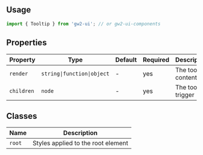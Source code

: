 ## Usage

```js
import { Tooltip } from 'gw2-ui'; // or gw2-ui-components
```

## Properties

| Property   | Type                       | Default | Required | Description         |
| ---------- | -------------------------- | ------- | -------- | ------------------- |
| `render`   | `string\|function\|object` | -       | yes      | The tooltip content |
| `children` | `node`                     | -       | yes      | The tooltip trigger |

## Classes

| Name   | Description                        |
| ------ | ---------------------------------- |
| `root` | Styles applied to the root element |

